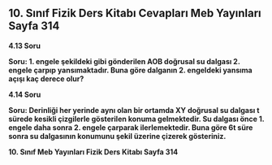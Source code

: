 ## 10. Sınıf Fizik Ders Kitabı Cevapları Meb Yayınları Sayfa 314

**4.13 Soru**

**Soru: 1. engele şekildeki gibi gönderilen AOB doğrusal su dalgası 2. engele çarpıp yansımaktadır. Buna göre dalganın 2. engeldeki yansıma açışı kaç derece olur?**

**4.14 Soru**

**Soru: Derinliği her yerinde aynı olan bir ortamda XY doğrusal su dalgası t sürede kesikli çizgilerle gösterilen konuma gelmektedir. Su dalgası önce 1. engele daha sonra 2. engele çarparak ilerlemektedir. Buna göre 6t süre sonra su dalgasının konumunu şekil üzerine çizerek gösteriniz.**

**10. Sınıf Meb Yayınları Fizik Ders Kitabı Sayfa 314**